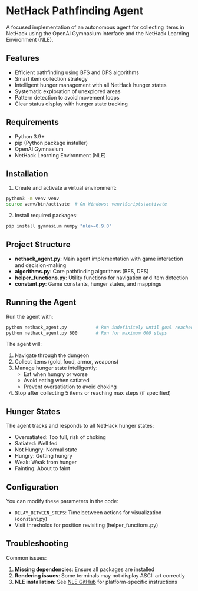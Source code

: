 # NetHack Pathfinding Agent

A focused implementation of an autonomous agent for collecting items in NetHack using the OpenAI Gymnasium interface and the NetHack Learning Environment (NLE).

## Features

- Efficient pathfinding using BFS and DFS algorithms
- Smart item collection strategy
- Intelligent hunger management with all NetHack hunger states
- Systematic exploration of unexplored areas
- Pattern detection to avoid movement loops
- Clear status display with hunger state tracking

## Requirements

- Python 3.9+
- pip (Python package installer)
- OpenAI Gymnasium
- NetHack Learning Environment (NLE)

## Installation

1. Create and activate a virtual environment:
```bash
python3 -m venv venv
source venv/bin/activate  # On Windows: venv\Scripts\activate
```

2. Install required packages:
```bash
pip install gymnasium numpy "nle>=0.9.0"
```

## Project Structure

- **nethack_agent.py**: Main agent implementation with game interaction and decision-making
- **algorithms.py**: Core pathfinding algorithms (BFS, DFS)
- **helper_functions.py**: Utility functions for navigation and item detection
- **constant.py**: Game constants, hunger states, and mappings

## Running the Agent

Run the agent with:
```bash
python nethack_agent.py           # Run indefinitely until goal reached
python nethack_agent.py 600       # Run for maximum 600 steps
```

The agent will:
1. Navigate through the dungeon
2. Collect items (gold, food, armor, weapons)
3. Manage hunger state intelligently:
   - Eat when hungry or worse
   - Avoid eating when satiated
   - Prevent oversatiation to avoid choking
4. Stop after collecting 5 items or reaching max steps (if specified)

## Hunger States

The agent tracks and responds to all NetHack hunger states:
- Oversatiated: Too full, risk of choking
- Satiated: Well fed
- Not Hungry: Normal state
- Hungry: Getting hungry
- Weak: Weak from hunger
- Fainting: About to faint

## Configuration

You can modify these parameters in the code:
- `DELAY_BETWEEN_STEPS`: Time between actions for visualization (constant.py)
- Visit thresholds for position revisiting (helper_functions.py)

## Troubleshooting

Common issues:
1. **Missing dependencies**: Ensure all packages are installed
2. **Rendering issues**: Some terminals may not display ASCII art correctly
3. **NLE installation**: See [NLE GitHub](https://github.com/facebookresearch/nle) for platform-specific instructions

